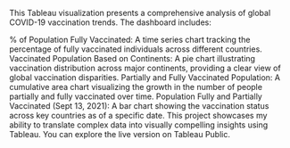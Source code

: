 This Tableau visualization presents a comprehensive analysis of global COVID-19 vaccination trends. The dashboard includes:

% of Population Fully Vaccinated: A time series chart tracking the percentage of fully vaccinated individuals across different countries.
Vaccinated Population Based on Continents: A pie chart illustrating vaccination distribution across major continents, providing a clear view of global vaccination disparities.
Partially and Fully Vaccinated Population: A cumulative area chart visualizing the growth in the number of people partially and fully vaccinated over time.
Population Fully and Partially Vaccinated (Sept 13, 2021): A bar chart showing the vaccination status across key countries as of a specific date.
This project showcases my ability to translate complex data into visually compelling insights using Tableau. You can explore the live version on Tableau Public.
